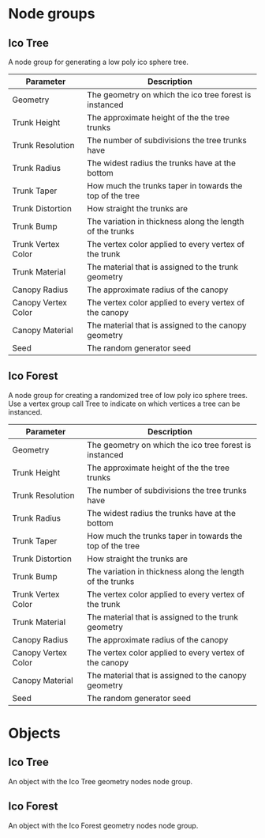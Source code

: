 # Node groups

## Ico Tree

A node group for generating a low poly ico sphere tree.

| Parameter           | Description                                               |
| ------------------- | --------------------------------------------------------- |
| Geometry            | The geometry on which the ico tree forest is instanced    |
| Trunk Height        | The approximate height of the the tree trunks             |
| Trunk Resolution    | The number of subdivisions the tree trunks have           |
| Trunk Radius        | The widest radius the trunks have at the bottom           |
| Trunk Taper         | How much the trunks taper in towards the top of the tree  |
| Trunk Distortion    | How straight the trunks are                               |
| Trunk Bump          | The variation in thickness along the length of the trunks |
| Trunk Vertex Color  | The vertex color applied to every vertex of the trunk     |
| Trunk Material      | The material that is assigned to the trunk geometry       |
| Canopy Radius       | The approximate radius of the canopy                      |
| Canopy Vertex Color | The vertex color applied to every vertex of the canopy    |
| Canopy Material     | The material that is assigned to the canopy geometry      |
| Seed                | The random generator seed                                 |

## Ico Forest

A node group for creating a randomized tree of low poly ico sphere trees. Use a
vertex group call Tree to indicate on which vertices a tree can be instanced.

| Parameter           | Description                                               |
| ------------------- | --------------------------------------------------------- |
| Geometry            | The geometry on which the ico tree forest is instanced    |
| Trunk Height        | The approximate height of the the tree trunks             |
| Trunk Resolution    | The number of subdivisions the tree trunks have           |
| Trunk Radius        | The widest radius the trunks have at the bottom           |
| Trunk Taper         | How much the trunks taper in towards the top of the tree  |
| Trunk Distortion    | How straight the trunks are                               |
| Trunk Bump          | The variation in thickness along the length of the trunks |
| Trunk Vertex Color  | The vertex color applied to every vertex of the trunk     |
| Trunk Material      | The material that is assigned to the trunk geometry       |
| Canopy Radius       | The approximate radius of the canopy                      |
| Canopy Vertex Color | The vertex color applied to every vertex of the canopy    |
| Canopy Material     | The material that is assigned to the canopy geometry      |
| Seed                | The random generator seed                                 |

# Objects

## Ico Tree

An object with the Ico Tree geometry nodes node group.

## Ico Forest

An object with the Ico Forest geometry nodes node group.